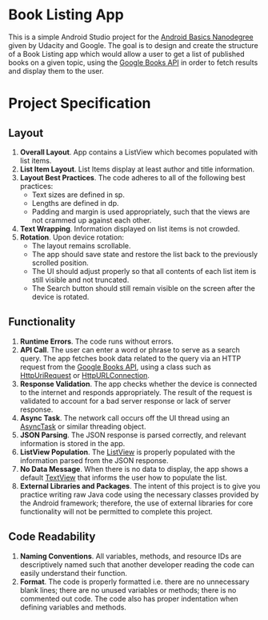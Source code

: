 # Book Listing App

This is a simple Android Studio project for the [Android Basics Nanodegree](https://www.udacity.com/course/android-basics-nanodegree-by-google--nd803) given by Udacity and Google. The goal is to design and create the structure of a Book Listing app which would allow a user to get a list of published books on a given topic, using the [Google Books API](https://developers.google.com/books/) in order to fetch results and display them to the user.

# Project Specification

## Layout

1. **Overall Layout**. App contains a ListView which becomes populated with list items.
2. **List Item Layout**. List Items display at least author and title information.
3. **Layout Best Practices**. The code adheres to all of the following best practices:
   * Text sizes are defined in sp.
   * Lengths are defined in dp.
   * Padding and margin is used appropriately, such that the views are not crammed up against each other.
4. **Text Wrapping**. Information displayed on list items is not crowded.
5. **Rotation**. Upon device rotation:
   * The layout remains scrollable.
   * The app should save state and restore the list back to the previously scrolled position.
   * The UI should adjust properly so that all contents of each list item is still visible and not truncated.
   * The Search button should still remain visible on the screen after the device is rotated.

## Functionality

1. **Runtime Errors**. The code runs without errors.
2. **API Call**. The user can enter a word or phrase to serve as a search query. The app fetches book data related to the query via an HTTP request from the [Google Books API](https://developers.google.com/books/), using a class such as [HttpUriRequest](https://developer.android.com/sdk/api_diff/22/changes/org.apache.http.client.methods.HttpUriRequest.html) or [HttpURLConnection](https://developer.android.com/reference/java/net/HttpURLConnection.html).
3. **Response Validation**. The app checks whether the device is connected to the internet and responds appropriately. The result of the request is validated to account for a bad server response or lack of server response.
4. **Async Task**. The network call occurs off the UI thread using an [AsyncTask](https://developer.android.com/reference/android/os/AsyncTask.html) or similar threading object.
5. **JSON Parsing**. The JSON response is parsed correctly, and relevant information is stored in the app.
6. **ListView Population**. The [ListView](https://developer.android.com/reference/android/widget/ListView.html) is properly populated with the information parsed from the JSON response.
7. **No Data Message**. When there is no data to display, the app shows a default [TextView](https://developer.android.com/reference/android/widget/TextView.html) that informs the user how to populate the list.
8. **External Libraries and Packages**. The intent of this project is to give you practice writing raw Java code using the necessary classes provided by the Android framework; therefore, the use of external libraries for core functionality will not be permitted to complete this project.

## Code Readability

1. **Naming Conventions**. All variables, methods, and resource IDs are descriptively named such that another developer reading the code can easily understand their function.
2. **Format**. The code is properly formatted i.e. there are no unnecessary blank lines; there are no unused variables or methods; there is no commented out code. The code also has proper indentation when defining variables and methods.
